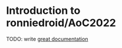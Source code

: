 # Introduction to ronniedroid/AoC2022

TODO: write [great documentation](http://jacobian.org/writing/what-to-write/)
